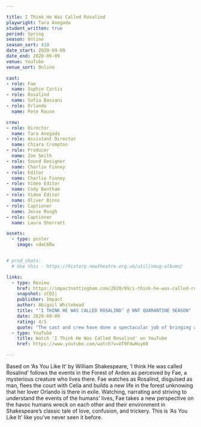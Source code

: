 ```yaml
---

title: I Think He Was Called Rosalind
playwright: Tara Anegada
student_written: true
period: Spring
season: Online
season_sort: 410
date_start: 2020-09-09
date_end: 2020-09-09
venue: YouTube 
venue_sort: Online 

cast:
- role: Fae
  name: Sophie Curtis
- role: Rosalind
  name: Sofia Bassani
- role: Orlando
  name: Pete Rouse

crew: 
- role: Director
  name: Tara Anegada
- role: Assistant Director 
  name: Chiara Crompton
- role: Producer
  name: Zoe Smith
- role: Sound Designer 
  name: Charlie Finney
- role: Editor 
  name: Charlie Finney
- role: Video Editor
  name: Cody Bentham
- role: Video Editor
  name: Oliver Binns
- role: Captioner 
  name: Jesse Rough
- role: Captioner 
  name: Laura Sherratt

assets:
  - type: poster
    image: vdmC6Rw


# prod_shots:
  # Use this - https://history.newtheatre.org.uk/util/smug-albums/

links:
  - type: Review
    href: https://impactnottingham.com/2020/09/i-think-he-was-called-rosalind-nnt-quarantine-season/
    snapshot: zCQIj
    publisher: Impact
    author: Abigail Whitehead
    title: "‘I THINK HE WAS CALLED ROSALIND’ @ NNT QUARANTINE SEASON"
    date: 2020-09-09
    rating: 4/5
    quote: "The cast and crew have done a spectacular job of bringing a new take to ‘As You Like It’. ‘I Think He Was Called Rosalind’ is a truly exciting way to experience Shakespeare in a modern context.  I would urge anyone to head over to the NNT YouTube channel and watch it."
  - type: YouTube 
    title: Watch 'I Think He Was Called Rosalind' on YouTube
    href: https://www.youtube.com/watch?v=UT9FdwHuy00

---
```


Based on ‘As You Like It’ by William Shakespeare, ‘I think He was called Rosalind’ follows the events in the Forest of Arden as perceived by Fae, a mysterious creature who lives there. Fae watches as Rosalind, disguised as man, flees the court with Celia and builds a new life in the forest unknowing that her lover Orlando is there in exile. Watching, narrating and striving to understand the events of the humans’ lives, Fae takes a new perspective on the havoc humans wreck on each other and their environment in Shakespeare’s classic tale of love, confusion, and trickery. This is ‘As You Like It’ like you’ve never seen it before. 